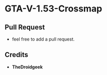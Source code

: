 # GTA-V-1.53-Crossmap

## Pull Request

* feel free to add a pull request.

## Credits

* **TheDroidgeek**
